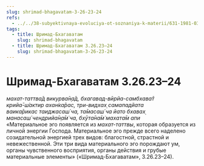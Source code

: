 ```yaml
---
slug: shrimad-bhagavatam-3-26-23-24
refs:
  - ../../38-subyektivnaya-evoluciya-ot-soznaniya-k-materii/631-1981-03-05-b2-proishozhdenie-ahankary-iz-mahat-tattvy.md
tags:
  - title: Шримад-Бхагаватам
    slug: shrimad-bhagavatam
  - title: Шримад-Бхагаватам 3.26.23–24
    slug: shrimad-bhagavatam-3-26-23-24
---
```


# Шримад-Бхагаватам 3.26.23–24

*махат-таттва̄д викурва̄н̣а̄д, бхагавад-вӣрйа-самбхава̄т*\
*крийа̄-ш́актир ахан̇ка̄рас, три-видхах̣ самападйата*\
*ваика̄рикас таиджасаш́ ча, та̄масаш́ ча йато бхавах̣*\
*манасаш́ чендрийа̄н̣а̄м̇ ча, бхӯта̄на̄м̇ махата̄м апи*\
«Материальное эго появляется из *махат-таттвы*, которая образуется из личной энергии Господа. Материальное эго прежде всего наделено созидательной энергией трех видов: благостной, страстной и невежественной. Эти три вида материального эго порождают ум, органы чувственного восприятия, органы действия и грубые материальные элементы» («Шримад-Бхагаватам», 3.26.23–24).
